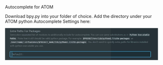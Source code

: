 Autocomplete for ATOM

Download bpy.py into your folder of choice. 
Add the directory under your ATOM python Autocomplete Settings here:

![alt text](https://github.com/dvalent/Blender/blob/master/Autocomplete/path.JPG)
